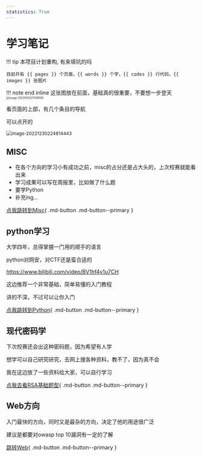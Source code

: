```yaml
---
statistics: True
---
```



# 学习笔记

!!! tip
    本项目计划重构, 有来填坑的吗

    目前共有 {{ pages }} 个页面，{{ words }} 个字，{{ codes }} 行代码，{{ images }} 张图片

!!! note end inline
    这张图放在前面，基础真的很重要，不要想一步登天
    <img src="https://file.shenghuo2.top/typecho/202301032111969.png" alt="image-20230103211148593" style="zoom:50%;" />

看页面的上部，有几个条目的导航

可以点开的

<img src="https://file.shenghuo2.top/typecho/202212302248516.png" alt="image-20221230224814443" style="zoom:85%;" />


## **MISC**

* 在各个方向的学习小有成功之前，misc的占分还是占大头的，上次校赛就能看出来
* 学习成果可以写在周报里，比如做了什么题
* 要学Python
* 补充ing...

[点我跳转到Misc](./MISC/learn.md){ .md-button .md-button--primary }

## **python学习**

大学四年，总得掌握一门用的顺手的语言

python对网安，对CTF还是蛮合适的

https://www.bilibili.com/video/BV1hf4y1u7CH

这边推荐一个非常基础，简单易懂的入门教程

讲的不深，不过可以让你入门

[点我跳转到Python](./python/index.md){ .md-button .md-button--primary }

## **现代密码学**

下次校赛还会出这种密码题，因为希望有人学

想学可以自己研究研究，去网上搜各种资料，教不了，因为真不会

我在这边放了一些资料给大家，可以自行学习

[点我去看RSA基础题型](./01RSA基础篇/index.md){ .md-button .md-button--primary }

## **Web方向**

入门最快的方向，同时又是最杂的方向，决定了他的用途很广泛

建议是都要对owasp top 10漏洞有一定的了解

[跳转Web](./WEB/从零开始的Web之路-基础篇.md){ .md-button .md-button--primary }
